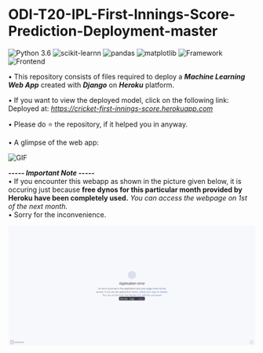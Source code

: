 # ODI-T20-IPL-First-Innings-Score-Prediction-Deployment-master

![Python 3.6](https://img.shields.io/badge/Python-3.6-brightgreen.svg) ![scikit-learnn](https://img.shields.io/badge/Library-Scikit_Learn-orange.svg) ![pandas](https://img.shields.io/badge/Library-Pandas-orange.svg) ![matplotlib](https://img.shields.io/badge/Library-Matplotlib-orange.svg) ![Framework](https://img.shields.io/badge/Framework-Django-red) ![Frontend](https://img.shields.io/badge/Frontend-HTML/CSS/JS-green)


• This repository consists of files required to deploy a ___Machine Learning Web App___ created with ___Django___ on ___Heroku___ platform.

• If you want to view the deployed model, click on the following link:<br />
Deployed at: _https://cricket-first-innings-score.herokuapp.com_

• Please do ⭐ the repository, if it helped you in anyway.


• A glimpse of the web app:

 ![GIF](readme_resources/odi-t20-ipl-web-app.gif)
 
 
_**----- Important Note -----**_<br />
• If you encounter this webapp as shown in the picture given below, it is occuring just because **free dynos for this particular month provided by Heroku have been completely used.** _You can access the webpage on 1st of the next month._<br />
• Sorry for the inconvenience.

![Heroku-Error](readme_resources/application-error-heroku.png)
